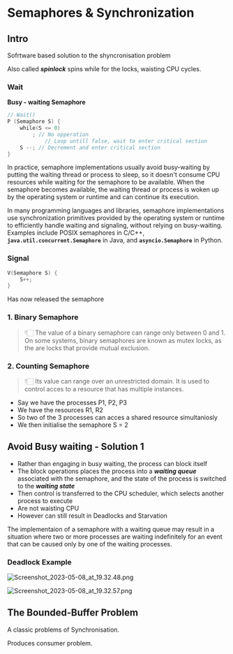 
# Semaphores & Synchronization


## Intro 


Sofrtware based solution to the shyncronisation problem 


Also called _**spinlock**_ spins while for the locks, waisting CPU cycles. 


### Wait


**Busy - waiting Semaphore**


```go
// Wait()
P (Semaphore S) {
	while(S <= 0)
		; // No opperation
			// Loop untill false, wait to enter critical section 
	S --; // Decrement and enter critical section 
}
```


In practice, semaphore implementations usually avoid busy-waiting by putting the waiting thread or process to sleep, so it doesn't consume CPU resources while waiting for the semaphore to be available. When the semaphore becomes available, the waiting thread or process is woken up by the operating system or runtime and can continue its execution.


In many programming languages and libraries, semaphore implementations use synchronization primitives provided by the operating system or runtime to efficiently handle waiting and signaling, without relying on busy-waiting. Examples include POSIX semaphores in C/C++, **`java.util.concurrent.Semaphore`** in Java, and **`asyncio.Semaphore`** in Python.


### Signal 


```go
V(Semaphore S) {
	S++;
}
```


Has now released the semaphore 


### 1. Binary Semaphore 


> 👇🏻 The value of a binary semaphore can range only between 0 and 1. On some systems, binary semaphores are known as mutex locks, as the are locks that provide mutual exclusion.


### 2. Counting Semaphore


> 👇🏻 Its value can range over an unrestricted domain. It is used to control acces to a resource that has multiple instances.

- Say we have the processes P1, P2, P3
- We have the resources R1, R2
- So two of the 3 processes can acces a shared resource simultaniosly
- We then initialise the semaphore S = 2

## Avoid Busy waiting - Solution 1

- Rather than engaging in busy waiting, the process can block itself
- The block operations places the process into a _**waiting queue**_ associated with the semaphore, and the state of the process is switched to the _**waiting state**_
- Then control is transferred to the CPU scheduler, which selects another process to execute
- Are not waisting CPU
- However can still result in Deadlocks and Starvation

The implementaion of a semaphore with a waiting queue may result in a situation where two or more processes are waiting indefinitely for an event that can be caused only by one of the waiting processes. 


### Deadlock Example 


![Screenshot_2023-05-08_at_19.32.48.png](https://s3.us-west-2.amazonaws.com/secure.notion-static.com/93140541-7c49-4702-a0df-f6ead4ae4fd1/Screenshot_2023-05-08_at_19.32.48.png?X-Amz-Algorithm=AWS4-HMAC-SHA256&X-Amz-Content-Sha256=UNSIGNED-PAYLOAD&X-Amz-Credential=AKIAT73L2G45EIPT3X45%2F20230603%2Fus-west-2%2Fs3%2Faws4_request&X-Amz-Date=20230603T092552Z&X-Amz-Expires=3600&X-Amz-Signature=5ece24451f8de89914c65d3cd36634e69775e8ea5bb860a3d0c5d97621bdbd9e&X-Amz-SignedHeaders=host&x-id=GetObject)


![Screenshot_2023-05-08_at_19.32.57.png](https://s3.us-west-2.amazonaws.com/secure.notion-static.com/0adefb3e-87d5-42c4-a13c-654b7a7c3836/Screenshot_2023-05-08_at_19.32.57.png?X-Amz-Algorithm=AWS4-HMAC-SHA256&X-Amz-Content-Sha256=UNSIGNED-PAYLOAD&X-Amz-Credential=AKIAT73L2G45EIPT3X45%2F20230603%2Fus-west-2%2Fs3%2Faws4_request&X-Amz-Date=20230603T092552Z&X-Amz-Expires=3600&X-Amz-Signature=ba33211e6f9e8d5eb81ac8e8f3bb70a8d13a9fa6063412126da9483d699ab899&X-Amz-SignedHeaders=host&x-id=GetObject)


## The Bounded-Buffer Problem 


A classic problems of Synchronisation.


Produces consumer problem. 

